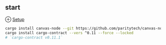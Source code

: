 ## start
⊕ [Setup](https://substrate.dev/substrate-contracts-workshop/#/0/setup)

```bash
cargo install canvas-node --git https://github.com/paritytech/canvas-node.git --tag v0.1.5 --force --locked
cargo install cargo-contract --vers ^0.11 --force --locked
# `cargo-contract v0.11.1`
```

